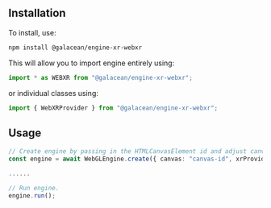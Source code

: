 ## Installation

To install, use:

```sh
npm install @galacean/engine-xr-webxr
```

This will allow you to import engine entirely using:

```javascript
import * as WEBXR from "@galacean/engine-xr-webxr";
```

or individual classes using:

```javascript
import { WebXRProvider } from "@galacean/engine-xr-webxr";
```

## Usage

```typescript
// Create engine by passing in the HTMLCanvasElement id and adjust canvas size
const engine = await WebGLEngine.create({ canvas: "canvas-id", xrProvider: WebXRProvider});

......

// Run engine.
engine.run();
```
